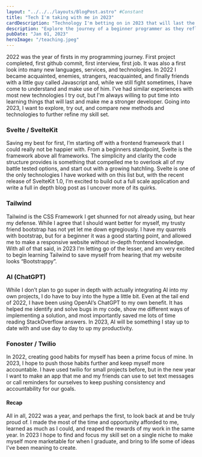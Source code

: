 ```yaml
---
layout: "../../../layouts/BlogPost.astro" #Constant
title: "Tech I'm taking with me in 2023"
cardDescription: "Technology I'm betting on in 2023 that will last the test of time, and my 2022 recap."
description: "Explore the journey of a beginner programmer as they reflect on their first year in the industry, share their goals for 2023 and delve into the latest technologies, languages and services. Get inspired and join the journey as the author strives for growth and success in the field."
pubDate: "Jan 01, 2023"
heroImage: "/teaching.jpeg"
---
```



2022 was the year of firsts in my programming journey. First project completed, first github commit, first interview, first job. It was also a first look into many new languages, services, and technologies. In 2022 I became acquainted, enemies, strangers, reacquainted, and finally friends with a little guy called Javascript and, while we still fight sometimes, I have come to understand and make use of him. I’ve had similar experiences with most new technologies I try out, but I'm always willing to put time into learning things that will last and make me a stronger developer. Going into 2023, I want to explore, try out, and compare new methods and technologies to further refine my skill set.


### Svelte / SvelteKit
Saving my best for first, I’m starting off with a frontend framework that I could really not be happier with. From a beginners standpoint, Svelte is the framework above all frameworks. The simplicity and clarity the code structure provides is something that compelled me to overlook all of my battle tested options, and start out with a growing hatchling. Svelte is one of the only technologies I have worked with on this list but, with the recent release of SvelteKit 1.0, I’m excited to build out a full scale application and write a full in depth blog post as I uncover more of its quirks. 

### Tailwind
Tailwind is the CSS Framework I get shunned for not already using, but hear my defense. While I agree that I should want better for myself, my trusty friend bootstrap has not yet let me down egregiously. I have my quarrels with bootstrap, but for a beginner it was a good starting point, and allowed me to make a responsive website without in-depth frontend knowledge. With all of that said, in 2023 I’m letting go of the lesser, and am very excited to begin learning Tailwind to save myself from hearing that my website looks “Bootstrappy”.

### AI (ChatGPT)
While I don’t plan to go super in depth with actually integrating AI into my own projects, I do have to buy into the hype a little bit. Even at the tail end of 2022, I have been using OpenAI’s ChatGPT to my own benefit. It has helped me identify and solve bugs in my code, show me different ways of implementing a solution, and most importantly saved me lots of time reading StackOverflow answers. In 2023, AI will be something I stay up to date with and use day to day to up my productivity.

### Fonoster / Twilio
In 2022, creating good habits for myself has been a prime focus of mine. In 2023, I hope to push those habits further and keep myself more accountable. I have used twilio for small projects before, but in the new year I want to make an app that me and my friends can use to set text messages or call reminders for ourselves to keep pushing consistency and accountability for our goals.

#### Recap
All in all, 2022 was a year, and perhaps the first, to look back at and be truly proud of. I made the most of the time and opportunity afforded to me, learned as much as I could, and reaped the rewards of my work in the same year. In 2023 I hope to find and focus my skill set on a single niche to make myself more marketable for when I graduate, and bring to life some of ideas I’ve been meaning to create.

